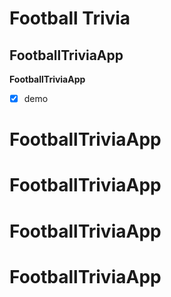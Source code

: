 ﻿# Football Trivia
## FootballTriviaApp
 **FootballTriviaApp**


- [x] demo
# FootballTriviaApp
# FootballTriviaApp
# FootballTriviaApp
# FootballTriviaApp
